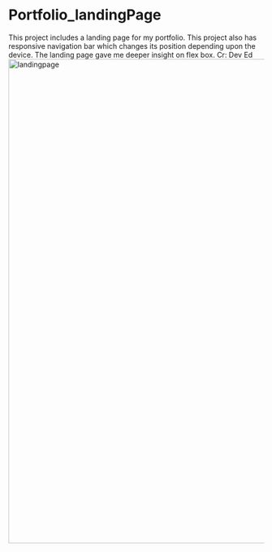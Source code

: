 # Portfolio_landingPage 
This project includes a landing page for my portfolio. 
This project also has responsive navigation bar which changes its position depending upon the device. 
The landing page gave me deeper insight on flex box. 
Cr: Dev Ed
<img width="953" alt="landingpage" src="https://user-images.githubusercontent.com/55730682/118205730-037e3f00-b42f-11eb-840d-e8b764b50e1a.PNG">
